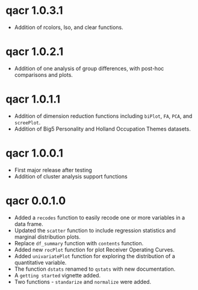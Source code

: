# qacr 1.0.3.1

* Addition of rcolors, lso, and clear functions.

# qacr 1.0.2.1

* Addition of one analysis of group differences, with post-hoc comparisons
and plots.

# qacr 1.0.1.1

* Addition of dimension reduction functions including `biPlot`, `FA`, `PCA`, 
and `screePlot`.
* Addition of Big5 Personality and Holland Occupation Themes datasets.

# qacr 1.0.0.1

* First major release after testing
* Addition of cluster analysis support functions

# qacr 0.0.1.0

* Added a `recodes` function to easily recode one or more variables in a data frame.  
* Updated the `scatter` function to include regression statistics and marginal distribution plots.
* Replace `df_summary` function with `contents` function.  
* Added new `rocPlot` function for plot Receiver Operating Curves.  
* Added `univariatePlot` function for exploring the distribution of a quantitative variable.  
* The function `dstats` renamed to `qstats` with new documentation. 
* A `getting started` vignette added.
* Two functions - `standarize` and `normalize` were added.
